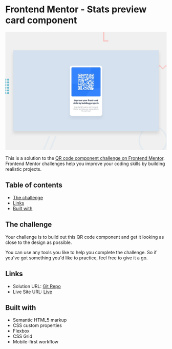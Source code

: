 # Frontend Mentor - Stats preview card component

![Design preview for the Stats preview card component coding challenge](./design/desktop-preview.jpg)

This is a solution to the [QR code component challenge on Frontend Mentor](https://www.frontendmentor.io/challenges/qr-code-component-iux_sIO_H). Frontend Mentor challenges help you improve your coding skills by building realistic projects.

## Table of contents

- [The challenge](#the-challenge)
- [Links](#links)
- [Built with](#built-with)

## The challenge

Your challenge is to build out this QR code component and get it looking as close to the design as possible.

You can use any tools you like to help you complete the challenge. So if you've got something you'd like to practice, feel free to give it a go.

## Links

- Solution URL: [Git Repo](https://github.com/sreeharshrajan/Frontend-Mentor-Challenges/tree/main/qr-code-component)
- Live Site URL: [Live](https://qr-code-sreeh.netlify.app/)

## Built with

- Semantic HTML5 markup
- CSS custom properties
- Flexbox
- CSS Grid
- Mobile-first workflow
